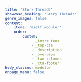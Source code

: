 ```yaml
---
title: 'Story Threads'
showcase_heading: 'Story Threads'
genre_images: false
content:
    items: '@self.modular'
    order:
        custom:
            - _intro-text
            - _top-cta
            - _description
            - _overview
            - _two-columns
            - _cta-footer
body_classes: modular
onpage_menu: false
---
```


